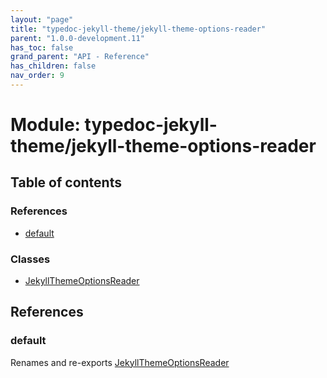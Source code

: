 ```yaml
---
layout: "page"
title: "typedoc-jekyll-theme/jekyll-theme-options-reader"
parent: "1.0.0-development.11"
has_toc: false
grand_parent: "API - Reference"
has_children: false
nav_order: 9
---
```


# Module: typedoc-jekyll-theme/jekyll-theme-options-reader

## Table of contents

### References

- [default](../wiki/typedoc-jekyll-theme.jekyll-theme-options-reader#default)

### Classes

- [JekyllThemeOptionsReader](../wiki/typedoc-jekyll-theme.jekyll-theme-options-reader.JekyllThemeOptionsReader)

## References

### default

Renames and re-exports [JekyllThemeOptionsReader](../wiki/typedoc-jekyll-theme.jekyll-theme-options-reader.JekyllThemeOptionsReader)

